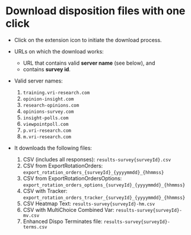 # Download disposition files with one click

- Click on the extension icon to initiate the download process.
- URLs on which the download works:
    - URL that contains valid **server name** (see below), and
    - contains **survey id**.

- Valid server names:
    1. `training.vri-research.com`
    2. `opinion-insight.com`
    3. `research-opinions.com`
    4. `opinions-survey.com`
    5. `insight-polls.com`
    6. `viewpointpoll.com`
    7. `p.vri-research.com`
    8. `m.vri-research.com`

- It downloads the following files:
    1. CSV (includes all responses): `results-survey{surveyId}.csv`
    2. CSV from ExportRotationOrders: `export_rotation_orders_{surveyId}_{yyyymmdd}_{hhmmss}`
    3. CSV from ExportRotationOrdersOptions: `export_rotation_orders_options_{surveyId}_{yyyymmdd}_{hhmmss}`
    4. CSV with Tracker: `export_rotation_orders_tracker_{surveyId}_{yyyymmdd}_{hhmmss}`
    5. CSV Heatmap Text: `results-survey{surveyId}-hm.csv`
    6. CSV with MultiChoice Combined Var: `results-survey{surveyId}-mv.csv`
    7. Enhanced Dispo Terminates file: `results-survey{surveyId}-terms.csv`
